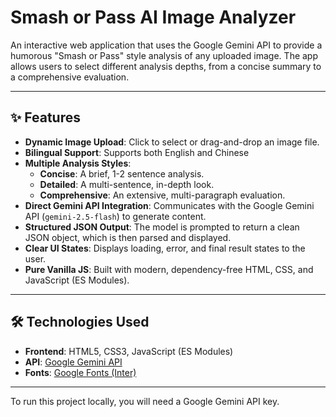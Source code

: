 # Smash or Pass AI Image Analyzer

An interactive web application that uses the Google Gemini API to provide a humorous "Smash or Pass" style analysis of any uploaded image. The app allows users to select different analysis depths, from a concise summary to a comprehensive evaluation.

---

## ✨ Features

- **Dynamic Image Upload**: Click to select or drag-and-drop an image file.
- **Bilingual Support**: Supports both English and Chinese
- **Multiple Analysis Styles**:
  - **Concise**: A brief, 1-2 sentence analysis.
  - **Detailed**: A multi-sentence, in-depth look.
  - **Comprehensive**: An extensive, multi-paragraph evaluation.
- **Direct Gemini API Integration**: Communicates with the Google Gemini API (`gemini-2.5-flash`) to generate content.
- **Structured JSON Output**: The model is prompted to return a clean JSON object, which is then parsed and displayed.
- **Clear UI States**: Displays loading, error, and final result states to the user.
- **Pure Vanilla JS**: Built with modern, dependency-free HTML, CSS, and JavaScript (ES Modules).

---

## 🛠️ Technologies Used

- **Frontend**: HTML5, CSS3, JavaScript (ES Modules)
- **API**: [Google Gemini API](https://ai.google.dev/)
- **Fonts**: [Google Fonts (Inter)](https://fonts.google.com/specimen/Inter)

---

To run this project locally, you will need a Google Gemini API key.
